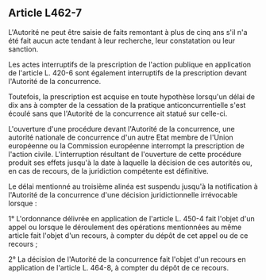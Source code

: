 Article L462-7
----
L'Autorité ne peut être saisie de faits remontant à plus de cinq ans s'il n'a
été fait aucun acte tendant à leur recherche, leur constatation ou leur
sanction.

Les actes interruptifs de la prescription de l'action publique en application de
l'article L. 420-6 sont également interruptifs de la prescription devant
l'Autorité de la concurrence.

Toutefois, la prescription est acquise en toute hypothèse lorsqu'un délai de dix
ans à compter de la cessation de la pratique anticoncurrentielle s'est écoulé
sans que l'Autorité de la concurrence ait statué sur celle-ci.

L'ouverture d'une procédure devant l'Autorité de la concurrence, une autorité
nationale de concurrence d'un autre Etat membre de l'Union européenne ou la
Commission européenne interrompt la prescription de l'action civile.
L'interruption résultant de l'ouverture de cette procédure produit ses effets
jusqu'à la date à laquelle la décision de ces autorités ou, en cas de recours,
de la juridiction compétente est définitive.

Le délai mentionné au troisième alinéa est suspendu jusqu'à la notification à
l'Autorité de la concurrence d'une décision juridictionnelle irrévocable lorsque
:

1° L'ordonnance délivrée en application de l'article L. 450-4 fait l'objet d'un
appel ou lorsque le déroulement des opérations mentionnées au même article fait
l'objet d'un recours, à compter du dépôt de cet appel ou de ce recours ;

2° La décision de l'Autorité de la concurrence fait l'objet d'un recours en
application de l'article L. 464-8, à compter du dépôt de ce recours.
